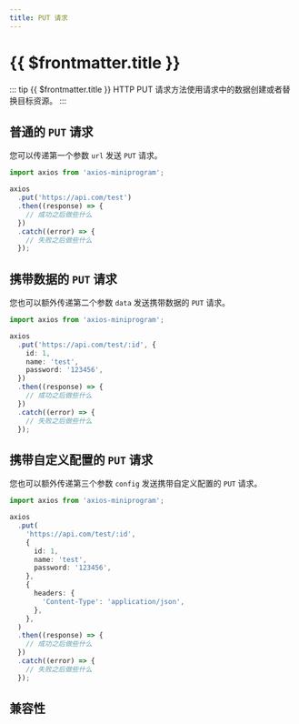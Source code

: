 ```yaml
---
title: PUT 请求
---
```


# {{ $frontmatter.title }}

::: tip {{ $frontmatter.title }}
HTTP PUT 请求方法使用请求中的数据创建或者替换目标资源。
:::

## 普通的 `PUT` 请求

您可以传递第一个参数 `url` 发送 `PUT` 请求。

```ts
import axios from 'axios-miniprogram';

axios
  .put('https://api.com/test')
  .then((response) => {
    // 成功之后做些什么
  })
  .catch((error) => {
    // 失败之后做些什么
  });
```

## 携带数据的 `PUT` 请求

您也可以额外传递第二个参数 `data` 发送携带数据的 `PUT` 请求。

```ts
import axios from 'axios-miniprogram';

axios
  .put('https://api.com/test/:id', {
    id: 1,
    name: 'test',
    password: '123456',
  })
  .then((response) => {
    // 成功之后做些什么
  })
  .catch((error) => {
    // 失败之后做些什么
  });
```

## 携带自定义配置的 `PUT` 请求

您也可以额外传递第三个参数 `config` 发送携带自定义配置的 `PUT` 请求。

```ts
import axios from 'axios-miniprogram';

axios
  .put(
    'https://api.com/test/:id',
    {
      id: 1,
      name: 'test',
      password: '123456',
    },
    {
      headers: {
        'Content-Type': 'application/json',
      },
    },
  )
  .then((response) => {
    // 成功之后做些什么
  })
  .catch((error) => {
    // 失败之后做些什么
  });
```

## 兼容性

<VPCompatibility wx my swan tt='1.0.0' qq tt2 />
